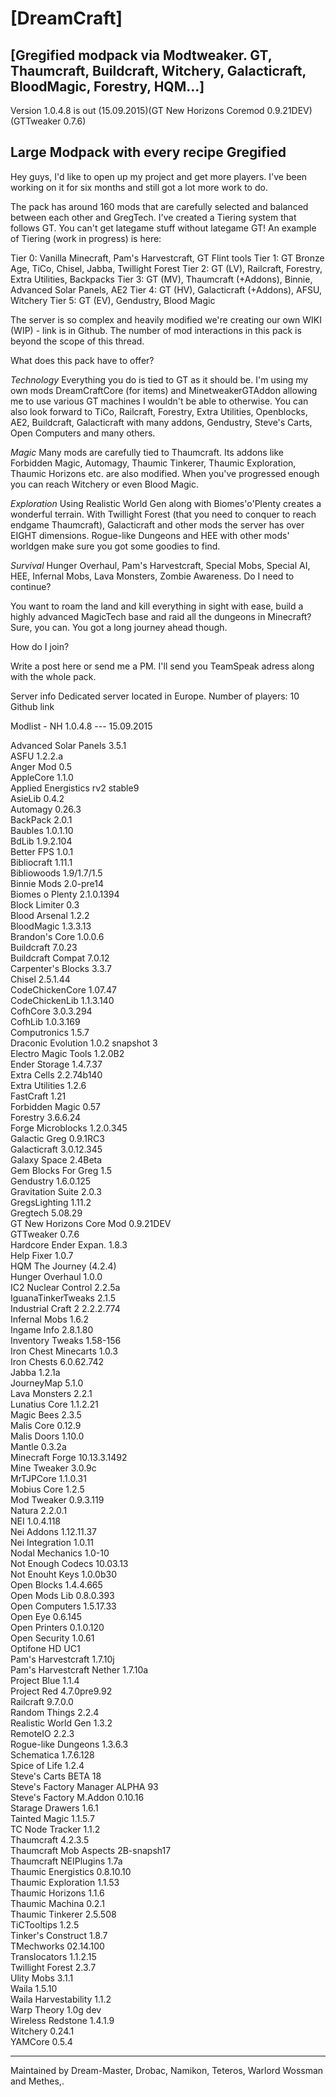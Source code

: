 
[DreamCraft]
=

[Gregified modpack via Modtweaker. GT, Thaumcraft, Buildcraft, Witchery, Galacticraft, BloodMagic, Forestry, HQM...]
-


Version 1.0.4.8 is out (15.09.2015)(GT New Horizons Coremod 0.9.21DEV) (GTTweaker 0.7.6)


Large Modpack with every recipe Gregified
-

Hey guys, I'd like to open up my project and get more players.
I've been working on it for six months and still got a lot more work to do.

The pack has around 160 mods that are carefully selected and balanced between each other and GregTech. I've created a Tiering system that follows GT. You can't get lategame stuff without lategame GT!
An example of Tiering (work in progress) is here:

Tier 0: Vanilla Minecraft, Pam's Harvestcraft, GT Flint tools
Tier 1: GT Bronze Age, TiCo, Chisel, Jabba, Twillight Forest
Tier 2: GT (LV), Railcraft, Forestry, Extra Utilities, Backpacks
Tier 3: GT (MV), Thaumcraft (+Addons), Binnie, Advanced Solar Panels, AE2
Tier 4: GT (HV), Galacticraft (+Addons), AFSU, Witchery
Tier 5: GT (EV), Gendustry, Blood Magic

The server is so complex and heavily modified we're creating our own WIKI (WIP) - link is in Github.
The number of mod interactions in this pack is beyond the scope of this thread.


What does this pack have to offer?

*Technology*
Everything you do is tied to GT as it should be. I'm using my own mods DreamCraftCore (for items) and MinetweakerGTAddon allowing me to use various GT machines I wouldn't be able to otherwise.
You can also look forward to TiCo, Railcraft, Forestry, Extra Utilities, Openblocks, AE2, Buildcraft, Galacticraft with many addons, Gendustry, Steve's Carts, Open Computers and many others.

*Magic*
Many mods are carefully tied to Thaumcraft. Its addons like Forbidden Magic, Automagy, Thaumic Tinkerer, Thaumic Exploration, Thaumic Horizons etc. are also modified.
When you've progressed enough you can reach Witchery or even Blood Magic.

*Exploration*
Using Realistic World Gen along with Biomes'o'Plenty creates a wonderful terrain. With Twillight Forest (that you need to conquer to reach endgame Thaumcraft), Galacticraft and other mods the server has over EIGHT dimensions.
Rogue-like Dungeons and HEE with other mods' worldgen make sure you got some goodies to find.

*Survival*
Hunger Overhaul, Pam's Harvestcraft, Special Mobs, Special AI, HEE, Infernal Mobs, Lava Monsters, Zombie Awareness. Do I need to continue?

You want to roam the land and kill everything in sight with ease, build a highly advanced MagicTech base and raid all the dungeons in Minecraft? Sure, you can. You got a long journey ahead though.


How do I join?


Write a post here or send me a PM.
I'll send you TeamSpeak adress along with the whole pack.


Server info
Dedicated server located in Europe.
Number of players: 10
Github link


Modlist - NH 1.0.4.8 --- 15.09.2015

Advanced Solar Panels 3.5.1<BR>
ASFU 1.2.2.a<BR>
Anger Mod 0.5<BR>
AppleCore 1.1.0<BR>
Applied Energistics rv2 stable9<BR>
AsieLib 0.4.2<BR>
Automagy 0.26.3<BR>
BackPack 2.0.1<BR>
Baubles 1.0.1.10<BR>
BdLib 1.9.2.104<BR>
Better FPS 1.0.1<BR>
Bibliocraft 1.11.1<BR>
Bibliowoods 1.9/1.7/1.5<BR>
Binnie Mods 2.0-pre14<BR>
Biomes o Plenty 2.1.0.1394<BR>
Block Limiter 0.3<BR>
Blood Arsenal 1.2.2<BR>
BloodMagic 1.3.3.13<BR>
Brandon's Core 1.0.0.6<BR>
Buildcraft 7.0.23<BR>
Buildcraft Compat 7.0.12<BR>
Carpenter's Blocks 3.3.7<BR>
Chisel 2.5.1.44<BR>
CodeChickenCore 1.07.47<BR>
CodeChickenLib 1.1.3.140<BR>
CofhCore 3.0.3.294<BR>
CofhLib 1.0.3.169<BR>
Computronics 1.5.7<BR>
Draconic Evolution 1.0.2 snapshot 3<BR>
Electro Magic Tools 1.2.0B2<BR>
Ender Storage 1.4.7.37<BR>
Extra Cells 2.2.74b140<BR>
Extra Utilities 1.2.6<BR>
FastCraft 1.21<BR>
Forbidden Magic 0.57<BR>
Forestry 3.6.6.24<BR>
Forge Microblocks 1.2.0.345<BR>
Galactic Greg 0.9.1RC3<BR>
Galacticraft 3.0.12.345<BR>
Galaxy Space 2.4Beta<BR>
Gem Blocks For Greg 1.5<BR>
Gendustry 1.6.0.125<BR>
Gravitation Suite 2.0.3<BR>
GregsLighting 1.11.2<BR>
Gregtech 5.08.29<BR>
GT New Horizons Core Mod 0.9.21DEV<BR>
GTTweaker 0.7.6<BR>
Hardcore Ender Expan. 1.8.3<BR>
Help Fixer 1.0.7<BR>
HQM The Journey (4.2.4)<BR>
Hunger Overhaul 1.0.0<BR>
IC2 Nuclear Control 2.2.5a<BR>
IguanaTinkerTweaks 2.1.5<BR>
Industrial Craft 2 2.2.2.774<BR>
Infernal Mobs 1.6.2<BR>
Ingame Info 2.8.1.80<BR>
Inventory Tweaks 1.58-156<BR>
Iron Chest Minecarts 1.0.3<BR>
Iron Chests 6.0.62.742<BR>
Jabba 1.2.1a<BR>
JourneyMap 5.1.0<BR>
Lava Monsters 2.2.1<BR>
Lunatius Core 1.1.2.21<BR>
Magic Bees 2.3.5<BR>
Malis Core 0.12.9<BR>
Malis Doors 1.10.0<BR>
Mantle 0.3.2a<BR>
Minecraft Forge 10.13.3.1492<BR>
Mine Tweaker 3.0.9c<BR>
MrTJPCore 1.1.0.31<BR>
Mobius Core 1.2.5<BR>
Mod Tweaker 0.9.3.119<BR>
Natura 2.2.0.1<BR>
NEI 1.0.4.118<BR>
Nei Addons 1.12.11.37<BR>
Nei Integration 1.0.11<BR>
Nodal Mechanics 1.0-10<BR>
Not Enough Codecs 10.03.13<BR>
Not Enouht Keys 1.0.0b30<BR>
Open Blocks 1.4.4.665<BR>
Open Mods Lib 0.8.0.393<BR>
Open Computers 1.5.17.33<BR>
Open Eye 0.6.145<BR>
Open Printers 0.1.0.120<BR>
Open Security 1.0.61<BR>
Optifone HD UC1<BR>
Pam's Harvestcraft 1.7.10j<BR>
Pam's Harvestcraft Nether 1.7.10a<BR>
Project Blue 1.1.4<BR>
Project Red 4.7.0pre9.92<BR>
Railcraft 9.7.0.0<BR>
Random Things 2.2.4<BR>
Realistic World Gen 1.3.2<BR>
RemoteIO 2.2.3<BR>
Rogue-like Dungeons 1.3.6.3<BR>
Schematica 1.7.6.128<BR>
Spice of Life 1.2.4<BR>
Steve's Carts BETA 18<BR>
Steve's Factory Manager ALPHA 93<BR>
Steve's Factory M.Addon 0.10.16<BR>
Starage Drawers 1.6.1<BR>
Tainted Magic 1.1.5.7<BR>
TC Node Tracker 1.1.2<BR>
Thaumcraft 4.2.3.5<BR>
Thaumcraft Mob Aspects 2B-snapsh17<BR>
Thaumcraft NEIPlugins 1.7a<BR>
Thaumic Energistics 0.8.10.10<BR>
Thaumic Exploration 1.1.53<BR>
Thaumic Horizons 1.1.6<BR>
Thaumic Machina 0.2.1<BR>
Thaumic Tinkerer 2.5.508<BR>
TiCTooltips 1.2.5<BR>
Tinker's Construct 1.8.7<BR>
TMechworks 02.14.100<BR>
Translocators 1.1.2.15<BR>
Twillight Forest 2.3.7<BR>
Ulity Mobs 3.1.1<BR>
Waila 1.5.10<BR>
Waila Harvestability 1.1.2<BR>
Warp Theory 1.0g dev<BR>
Wireless Redstone 1.4.1.9<BR>
Witchery 0.24.1<BR>
YAMCore 0.5.4<BR>


---

Maintained by Dream-Master, Drobac, Namikon, Teteros, Warlord Wossman  and Methes,.
